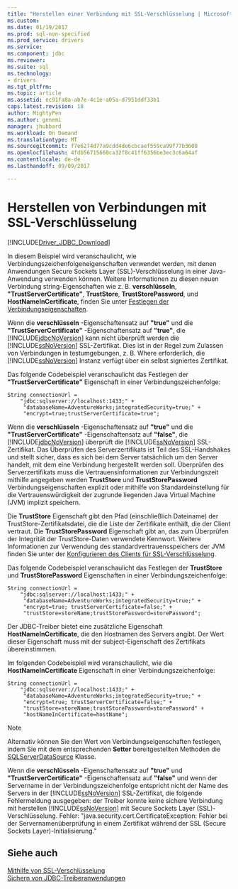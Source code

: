 ```yaml
---
title: "Herstellen einer Verbindung mit SSL-Verschlüsselung | Microsoft Docs"
ms.custom: 
ms.date: 01/19/2017
ms.prod: sql-non-specified
ms.prod_service: drivers
ms.service: 
ms.component: jdbc
ms.reviewer: 
ms.suite: sql
ms.technology:
- drivers
ms.tgt_pltfrm: 
ms.topic: article
ms.assetid: ec91fa8a-ab7e-4c1e-a05a-d7951ddf33b1
caps.latest.revision: 18
author: MightyPen
ms.author: genemi
manager: jhubbard
ms.workload: On Demand
ms.translationtype: MT
ms.sourcegitcommit: f7e6274d77a9cdd4de6cbcaef559ca99f77b3608
ms.openlocfilehash: 4fdb56715660ca32f8c41ff6356be3ec3c6a64af
ms.contentlocale: de-de
ms.lasthandoff: 09/09/2017

---
```

# <a name="connecting-with-ssl-encryption"></a>Herstellen von Verbindungen mit SSL-Verschlüsselung
[!INCLUDE[Driver_JDBC_Download](../../includes/driver_jdbc_download.md)]

  In diesem Beispiel wird veranschaulicht, wie Verbindungszeichenfolgeneigenschaften verwendet werden, mit denen Anwendungen Secure Sockets Layer (SSL)-Verschlüsselung in einer Java-Anwendung verwenden können. Weitere Informationen zu diesen neuen Verbindung string-Eigenschaften wie z. B. **verschlüsseln**, **"TrustServerCertificate"**, **TrustStore**,  **TrustStorePassword**, und **HostNameInCertificate**, finden Sie unter [Festlegen der Verbindungseigenschaften](../../connect/jdbc/setting-the-connection-properties.md).  
  
 Wenn die **verschlüsseln** -Eigenschaftensatz auf **"true"** und die **"TrustServerCertificate"** -Eigenschaftensatz auf **"true"**, die [!INCLUDE[jdbcNoVersion](../../includes/jdbcnoversion_md.md)] kann nicht überprüft werden die [!INCLUDE[ssNoVersion](../../includes/ssnoversion_md.md)] SSL-Zertifikat. Dies ist in der Regel zum Zulassen von Verbindungen in testumgebungen, z. B. Where erforderlich, die [!INCLUDE[ssNoVersion](../../includes/ssnoversion_md.md)] Instanz verfügt über ein selbst signiertes Zertifikat.  
  
 Das folgende Codebeispiel veranschaulicht das Festlegen der **"TrustServerCertificate"** Eigenschaft in einer Verbindungszeichenfolge:  
  
```  
String connectionUrl =   
    "jdbc:sqlserver://localhost:1433;" +  
     "databaseName=AdventureWorks;integratedSecurity=true;" +  
     "encrypt=true;trustServerCertificate=true";  
```  
  
 Wenn die **verschlüsseln** -Eigenschaftensatz auf **"true"** und die **"TrustServerCertificate"** -Eigenschaftensatz auf **"false"**, die [!INCLUDE[jdbcNoVersion](../../includes/jdbcnoversion_md.md)] überprüft die [!INCLUDE[ssNoVersion](../../includes/ssnoversion_md.md)] SSL-Zertifikat. Das Überprüfen des Serverzertifikats ist Teil des SSL-Handshakes und stellt sicher, dass es sich bei dem Server tatsächlich um den Server handelt, mit dem eine Verbindung hergestellt werden soll. Überprüfen des Serverzertifikats muss die Vertrauensinformationen zur Verbindungszeit mithilfe angegeben werden **TrustStore** und **TrustStorePassword** Verbindungseigenschaften explizit oder mithilfe von Standardeinstellung für die Vertrauenswürdigkeit der zugrunde liegenden Java Virtual Machine (JVM) implizit speichern.  
  
 Die **TrustStore** Eigenschaft gibt den Pfad (einschließlich Dateiname) der TrustStore-Zertifikatsdatei, die die Liste der Zertifikate enthält, die der Client vertraut. Die **TrustStorePassword** Eigenschaft gibt an, das zum Überprüfen der Integrität der TrustStore-Daten verwendete Kennwort. Weitere Informationen zur Verwendung des standardvertrauensspeichers der JVM finden Sie unter der [Konfigurieren des Clients für SSL-Verschlüsselung](../../connect/jdbc/configuring-the-client-for-ssl-encryption.md).  
  
 Das folgende Codebeispiel veranschaulicht das Festlegen der **TrustStore** und **TrustStorePassword** Eigenschaften in einer Verbindungszeichenfolge:  
  
```  
String connectionUrl =   
    "jdbc:sqlserver://localhost:1433;" +  
     "databaseName=AdventureWorks;integratedSecurity=true;" +  
     "encrypt=true; trustServerCertificate=false;" +  
     "trustStore=storeName;trustStorePassword=storePassword";  
```  
  
 Der JDBC-Treiber bietet eine zusätzliche Eigenschaft **HostNameInCertificate**, die den Hostnamen des Servers angibt. Der Wert dieser Eigenschaft muss mit der subject-Eigenschaft des Zertifikats übereinstimmen.  
  
 Im folgenden Codebeispiel wird veranschaulicht, wie die **HostNameInCertificate** Eigenschaft in einer Verbindungszeichenfolge:  
  
```  
String connectionUrl =   
    "jdbc:sqlserver://localhost:1433;" +  
     "databaseName=AdventureWorks;integratedSecurity=true;" +  
     "encrypt=true; trustServerCertificate=false;" +  
     "trustStore=storeName;trustStorePassword=storePassword" +  
     "hostNameInCertificate=hostName";  
```  
  
> [!NOTE]  
>  Alternativ können Sie den Wert von Verbindungseigenschaften festlegen, indem Sie mit dem entsprechenden **Setter** bereitgestellten Methoden die [SQLServerDataSource](../../connect/jdbc/reference/sqlserverdatasource-class.md) Klasse.  
  
 Wenn die **verschlüsseln** -Eigenschaftensatz auf **"true"** und **"TrustServerCertificate"** -Eigenschaftensatz auf **"false"** und wenn der Servername in der Verbindungszeichenfolge entspricht nicht der Name des Servers in der [!INCLUDE[ssNoVersion](../../includes/ssnoversion_md.md)] SSL-Zertifikat, die folgende Fehlermeldung ausgegeben: der Treiber konnte keine sichere Verbindung mit herstellen [!INCLUDE[ssNoVersion](../../includes/ssnoversion_md.md)] mit Secure Sockets Layer (SSL)-Verschlüsselung. Fehler: "java.security.cert.CertificateException: Fehler bei der Servernamenüberprüfung in einem Zertifikat während der SSL (Secure Sockets Layer)-Initialisierung."  
  
## <a name="see-also"></a>Siehe auch  
 [Mithilfe von SSL-Verschlüsselung](../../connect/jdbc/using-ssl-encryption.md)   
 [Sichern von JDBC-Treiberanwendungen](../../connect/jdbc/securing-jdbc-driver-applications.md)  
  
  


